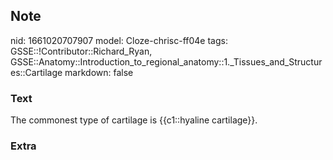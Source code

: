 ## Note
nid: 1661020707907
model: Cloze-chrisc-ff04e
tags: GSSE::!Contributor::Richard_Ryan, GSSE::Anatomy::Introduction_to_regional_anatomy::1._Tissues_and_Structures::Cartilage
markdown: false

### Text
<div class='toggle'>
  The commonest type of cartilage is {{c1::hyaline cartilage}}.
</div>

### Extra

